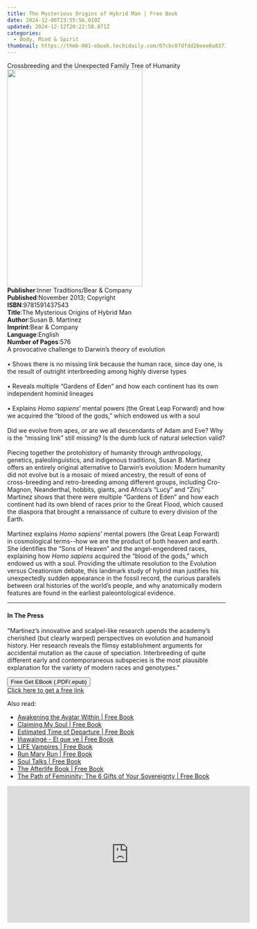 ```yaml
---
title: The Mysterious Origins of Hybrid Man | Free Book
date: 2024-12-06T23:55:56.010Z
updated: 2024-12-12T20:22:50.071Z
categories:
  - Body, Mind & Spirit
thumbnail: https://thmb-001-ebook.techidaily.com/07cbc07dfdd26eee0a837307cf672b0fde91548ec3f69f9b4e42fc3524ac285d.jpg
---
```

<main id="book-container">
  <div class="flex flex-col">
    <div class="book-brief flex-1 py-6 px-4 sm:p-6 md:py-10 md:px-8">
      <!-- brief-->
      <div class="book-brief-main">
        Crossbreeding and the Unexpected Family Tree of Humanity
      </div>
    </div>
    <div
      class="book-meta-info flex-1 grid gap-4 col-start-1 col-end-3 row-start-1 sm:mb-6 sm:grid-cols-4 lg:gap-6 lg:col-start-2 lg:row-end-6 lg:row-span-6 lg:mb-0"
    >
      <div
        class="book-meta-info-left place-content-center mt-4 p-4 text-sm leading-6 col-start-2 col-span-2 dark:text-slate-400"
      >
        <img
          class="w-full h-500 object-cover rounded-lg sm:h-255 sm:col-span-2 lg:col-span-full"
          src="https://img-001-ebook.techidaily.com/c061a8fd2dcb92af7aed81fba582b58d64148b4e89e1dba7554fb76a7bf4c0c3.jpg"
          alt=""
          width="312"
          height="500"
        />
      </div>
      <div
        class="book-meta-info-right mt-2 col-start-1 row-start-2 col-span-3 self-center"
      >
        <!-- meta data  -->
        <div class="flex flex-col px-4 md:px-8">
          <div class="flex-1">
            <strong>Publisher</strong>:<span class="px-2"
              >Inner Traditions/Bear &amp; Company</span
            >
          </div>
          <div class="flex-1">
            <strong>Published</strong>:<span class="px-2"
              >November 2013; Copyright</span
            >
          </div>
          <div class="flex-1">
            <strong>ISBN</strong>:<span class="px-2">9781591437543</span>
          </div>
          <div class="flex-1">
            <strong>Title</strong>:<span class="px-2"
              >The Mysterious Origins of Hybrid Man</span
            >
          </div>
          <div class="flex-1">
            <strong>Author</strong>:<span class="px-2">Susan B. Martinez</span>
          </div>
          <div class="flex-1">
            <strong>Imprint</strong>:<span class="px-2"
              >Bear &amp; Company</span
            >
          </div>
          <div class="flex-1">
            <strong>Language</strong>:<span class="px-2">English</span>
          </div>
          <div class="flex-1">
            <strong>Number of Pages</strong>:<span class="px-2">576</span>
          </div>
        </div>
      </div>
    </div>
    <div class="book-description flex-1 py-6 px-4 sm:p-6 md:py-10 md:px-8">
      <div class="book-description-main">
        <div accordion-content="" id="description">
          A provocative challenge to Darwin’s theory of evolution <br />
          <br />• Shows there is no missing link because the human race, since
          day one, is the result of outright interbreeding among highly diverse
          types <br />
          <br />• Reveals multiple “Gardens of Eden” and how each continent has
          its own independent hominid lineages <br />
          <br />• Explains <i>Homo sapiens</i>’ mental powers (the Great Leap
          Forward) and how we acquired the “blood of the gods,” which endowed us
          with a soul <br />
          <br />Did we evolve from apes, or are we all descendants of Adam and
          Eve? Why is the “missing link” still missing? Is the dumb luck of
          natural selection valid? <br />
          <br />Piecing together the protohistory of humanity through
          anthropology, genetics, paleolinguistics, and indigenous traditions,
          Susan B. Martinez offers an entirely original alternative to Darwin’s
          evolution: Modern humanity did not evolve but is a mosaic of mixed
          ancestry, the result of eons of cross-breeding and retro-breeding
          among different groups, including Cro-Magnon, Neanderthal, hobbits,
          giants, and Africa’s “Lucy” and “Zinj.” Martinez shows that there were
          multiple “Gardens of Eden” and how each continent had its own blend of
          races prior to the Great Flood, which caused the diaspora that brought
          a renaissance of culture to every division of the Earth. <br />
          <br />Martinez explains <i>Homo sapiens</i>’ mental powers (the Great
          Leap Forward) in cosmological terms--how we are the product of both
          heaven and earth. She identifies the “Sons of Heaven” and the
          angel-engendered races, explaining how <i>Homo sapiens</i> acquired
          the “blood of the gods,” which endowed us with a soul. Providing the
          ultimate resolution to the Evolution versus Creationism debate, this
          landmark study of hybrid man justifies his unexpectedly sudden
          appearance in the fossil record, the curious parallels between oral
          histories of the world’s people, and why anatomically modern features
          are found in the earliest paleontological evidence.
        </div>
        <div class="accordion-fader"></div>
      </div>
    </div>
    <div class="book-excerpts flex-1 py-6 px-4 sm:p-6 md:py-10 md:px-8">
      <!-- excerpts-->
      <div class="book-excerpts-main">
        <hr />
        <h4 class="placeholder placeholder-heading">
          <span>In The Press</span>
        </h4>
        <p>
          "Martinez’s innovative and scalpel-like research upends the academy’s
          cherished (but clearly warped) perspectives on evolution and humanoid
          history. Her research reveals the flimsy establishment arguments for
          accidental mutation as the cause of speciation. Interbreeding of quite
          different early and contemporaneous subspecies is the most plausible
          explanation for the variety of modern races and genotypes."
        </p>
      </div>
    </div>
    <div
      class="book-about-author flex-1 py-6 px-4 sm:p-6 md:py-10 md:px-8"
    ></div>
    <div class="book-free-get flex-1 py-6 px-4 sm:p-6 md:py-10 md:px-8">
      <button
        id="btn-free-get"
        class="bg-blue-500 hover:bg-blue-700 text-white font-bold py-2 px-4 rounded"
      >
        Free Get EBook (.PDF/.epub)
      </button>
      <div id="countdown-display" class="px-2 text-lg mt-2"></div>
      <a
        id="free-link"
        class="hidden bg-blue-500 hover:bg-blue-700 text-white font-bold py-2 px-4 rounded"
        href="https://www.ebooks.com/en-us/book/95782329/the-mysterious-origins-of-hybrid-man/susan-b-martinez/"
        target="_blank"
        >Click here to get a free link</a
      >
    </div>
    <script>
      let countdownTime = 0;
      let countdownInterval = null;
      document
        .getElementById('btn-free-get')
        .addEventListener('click', startCountdown);
      function startCountdown() {
        countdownTime = new Date().getTime() + 60000 * 3;
        countdownInterval = setInterval(updateCountdown, 1000);
        document.getElementById('btn-free-get').disabled = true;
        document
          .getElementById('btn-free-get')
          .classList.add('bg-gray-500', 'cursor-not-allowed');
      }
      function updateCountdown() {
        let currentTime = new Date().getTime();
        let timeLeft = countdownTime - currentTime;
        let secondsLeft = Math.floor(timeLeft / 1000);
        document.getElementById('countdown-display').innerHTML =
          `Remaining time: ${secondsLeft} seconds.`;
        if (secondsLeft <= 0) {
          clearInterval(countdownInterval);
          document.getElementById('btn-free-get').classList.add('hidden');
          document.getElementById('free-link').classList.remove('hidden');
          document.getElementById('countdown-display').innerHTML = '';
        }
      }
    </script>
  </div>
</main>

<ins class="adsbygoogle"
      style="display:block"
      data-ad-client="ca-pub-7571918770474297"
      data-ad-slot="8358498916"
      data-ad-format="auto"
      data-full-width-responsive="true"></ins>
    

<span class="atpl-alsoreadstyle">Also read:</span>
<div><ul>
<li><a href="https://novels-ebooks.techidaily.com/210390240-9780578251431-awakening-the-avatar-within/"><u>Awakening the Avatar Within | Free Book</u></a></li>
<li><a href="https://novels-ebooks.techidaily.com/210391962-9781734610642-claiming-my-soul/"><u>Claiming My Soul | Free Book</u></a></li>
<li><a href="https://novels-ebooks.techidaily.com/210391741-9781631957123-estimated-time-of-departure/"><u>Estimated Time of Departure | Free Book</u></a></li>
<li><a href="https://novels-ebooks.techidaily.com/210391984-9788794110129-inawainge-el-que-ve/"><u>Iñawaingé - El que ve | Free Book</u></a></li>
<li><a href="https://novels-ebooks.techidaily.com/210391505-9781547859641-life-vampires/"><u>LIFE Vampires | Free Book</u></a></li>
<li><a href="https://novels-ebooks.techidaily.com/210391759-9780646830094-run-mary-run/"><u>Run Mary Run | Free Book</u></a></li>
<li><a href="https://novels-ebooks.techidaily.com/210391714-9781777745318-soul-talks/"><u>Soul Talks | Free Book</u></a></li>
<li><a href="https://novels-ebooks.techidaily.com/210390309-9781510770522-the-afterlife-book/"><u>The Afterlife Book | Free Book</u></a></li>
<li><a href="https://novels-ebooks.techidaily.com/210390233-9781956837018-the-path-of-femininity-the-6-gifts-of-your-sovereignty/"><u>The Path of Femininity; The 6 Gifts of Your Sovereignty | Free Book</u></a></li>
</ul></div>

<!-- affiliate ads begin -->
<iframe width="560" height="315" src="https://www.youtube.com/embed/oySc0DiqmKc?si=8pynRzuhlq2RUPZ6" title="YouTube video player" frameborder="0" allow="accelerometer; autoplay; clipboard-write; encrypted-media; gyroscope; picture-in-picture; web-share" referrerpolicy="strict-origin-when-cross-origin" allowfullscreen></iframe>
<!-- affiliate ads end -->

